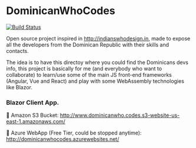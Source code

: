# DominicanWhoCodes
[![Build Status](https://dev.azure.com/angelrenegarcia13/DominicanWhoCodes/_apis/build/status/AngelGarcia13.DominicanWhoCodes?branchName=master)](https://dev.azure.com/angelrenegarcia13/DominicanWhoCodes/_build/latest?definitionId=4&branchName=master)

Open source project inspired in http://indianswhodesign.in, made to expose all the developers from the Dominican Republic with their skills and contacts. 

The idea is to have this directoy where you could find the Dominicans devs info, this project is basically for me (and everybody who want to collaborate) to learn/use some of the main JS front-end frameworks (Angular, Vue and React) and play with some WebAssembly technologies like Blazor.

### Blazor Client App.

🚀 Amazon S3 Bucket: http://www.dominicanwho.codes.s3-website-us-east-1.amazonaws.com/

🚀 Azure WebApp (Free Tier, could be stopped anytime): http://dominicanwhocodes.azurewebsites.net/
